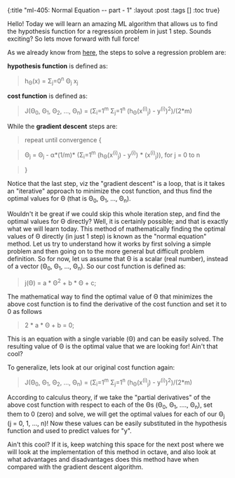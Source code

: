 {:title "ml-405: Normal Equation -- part - 1"
 :layout :post
 :tags  []
 :toc true}

Hello! Today we will learn an amazing ML algorithm that allows us to find the hypothesis function for a regression problem in just 1 step. Sounds exciting? So lets move forward with full force!</p>

As we already know from [here](http://www.golb.in/ml-402-multivariate-linear-regression-in-octave-45.html), the steps to solve a regression problem are:</p>

<b>hypothesis function</b> is defined as:</p>

> h<sub>&Theta;</sub>(x) = &Sigma;<sub>j</sub>=0<sup>n</sup> &Theta;<sub>j</sub> x<sub>j</sub></pre>

<b>cost function</b> is defined as:</p>

> J(&Theta;<sub>0</sub>, &Theta;<sub>1</sub>, &Theta;<sub>2</sub>, &hellip;, &Theta;<sub>n</sub>) = (&Sigma;<sub>i</sub>=1<sup>m</sup> &Sigma;<sub>j</sub>=1<sup>n</sup> (h<sub>&Theta;</sub>(x<sup>(i)</sup><sub>j</sub>) - y<sup>(i)</sup>)<sup>2</sup>)/(2\*m)</pre>

While the <b>gradient descent</b> steps are:</p>

> repeat until convergence {

> &Theta;<sub>j</sub> = &Theta;<sub>j</sub> - &alpha;\*(1/m)\* (&Sigma;<sub>i</sub>=1<sup>m</sup> (h<sub>&Theta;</sub>(x<sup>(i)</sup><sub>j</sub>) - y<sup>(i)</sup>) * (x<sup>(i)</sup><sub>j</sub>)), for j = 0 to n

> }</pre>

Notice that the last step, viz the "gradient descent" is a loop, that is it takes an "iterative" approach to minimize the cost function, and thus find the optimal values for &Theta; (that is &Theta;<sub>0</sub>, &Theta;<sub>1</sub>, &hellip;, &Theta;<sub>n</sub>).</p>

Wouldn't it be great if we could skip this whole iteration step, and find the optimal values for &Theta; directly? Well, it is certainly possible; and that is exactly what we will learn today. This method of mathematically finding the optimal values of &Theta; directly (in just 1 step) is known as the "normal equation" method. Let us try to understand how it works by first solving a simple problem and then going on to the more general but difficult problem definition. So for now, let us assume that &Theta; is a scalar (real number), instead of a vector (&Theta;<sub>0</sub>, &Theta;<sub>1</sub>, &hellip;, &Theta;<sub>n</sub>). So our cost function is defined as:</p>

> j(&Theta;) = a * &Theta;<sup>2</sup> + b * &Theta; + c;</pre>

The mathematical way to find the optimal value of &Theta; that minimizes the above cost function is to find the derivative of the cost function and set it to 0 as follows</p>

> 2 * a * &Theta; + b = 0;</pre>

This is an equation with a single variable (&Theta;) and can be easily solved. The resulting value of &Theta; is the optimal value that we are looking for! Ain't that cool?</p>

To generalize, lets look at our original cost function again:</p>

> J(&Theta;<sub>0</sub>, &Theta;<sub>1</sub>, &Theta;<sub>2</sub>, &hellip;, &Theta;<sub>n</sub>) = (&Sigma;<sub>i</sub>=1<sup>m</sup> &Sigma;<sub>j</sub>=1<sup>n</sup> (h<sub>&Theta;</sub>(x<sup>(i)</sup><sub>j</sub>) - y<sup>(i)</sup>)<sup>2</sup>)/(2\*m)</pre>

According to calculus theory, if we take the "partial derivatives" of the above cost function with respect to each of the &Theta;s (&Theta;<sub>0</sub>, &Theta;<sub>1</sub>, &hellip;., &Theta;<sub>n</sub>), set them to 0 (zero) and solve, we will get the optimal values for each of our &Theta;<sub>j</sub> (j = 0, 1, &hellip;, n)! Now these values can be easily substituted in the hypothesis function and used to predict values for "y".</p>

Ain't this cool? If it is, keep watching this space for the next post where we will look at the implementation of this method in octave, and also look at what advantages and disadvantages does this method have when compared with the gradient descent algorithm.</p>
